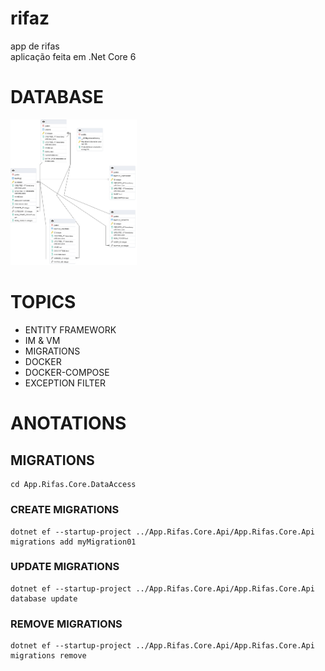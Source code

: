 
# rifaz
app de rifas <br>
aplicação feita em .Net Core 6

# DATABASE

<img src="./img/re.png" width="40%">

# TOPICS
- ENTITY FRAMEWORK
- IM & VM
- MIGRATIONS
- DOCKER
- DOCKER-COMPOSE
- EXCEPTION FILTER
	

# ANOTATIONS



## MIGRATIONS

    cd App.Rifas.Core.DataAccess
    
### CREATE MIGRATIONS

    dotnet ef --startup-project ../App.Rifas.Core.Api/App.Rifas.Core.Api migrations add myMigration01


### UPDATE MIGRATIONS
	
	dotnet ef --startup-project ../App.Rifas.Core.Api/App.Rifas.Core.Api database update
	

### REMOVE MIGRATIONS

	dotnet ef --startup-project ../App.Rifas.Core.Api/App.Rifas.Core.Api migrations remove
